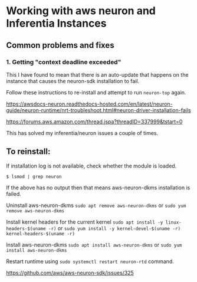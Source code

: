 # Working with aws neuron and Inferentia Instances


## Common problems and fixes

### 1. Getting "context deadline exceeded"

This I have found to mean that there is an auto-update that happens on the instance that causes the neuron-sdk installation to fail. 

Follow these instructions to re-install and attempt to run `neuron-top` again. 

https://awsdocs-neuron.readthedocs-hosted.com/en/latest/neuron-guide/neuron-runtime/nrt-troubleshoot.html#neuron-driver-installation-fails


https://forums.aws.amazon.com/thread.jspa?threadID=337999&tstart=0

This has solved my inferentia/neuron issues a couple of times. 

## To reinstall:

If installation log is not available, check whether the module is loaded.

`$ lsmod | grep neuron`

If the above has no output then that means aws-neuron-dkms installation is failed.

Uninstall aws-neuron-dkms `sudo apt remove aws-neuron-dkms` or `sudo yum remove aws-neuron-dkms`

Install kernel headers for the current kernel `sudo apt install -y linux-headers-$(uname -r)` or `sudo yum install -y kernel-devel-$(uname -r) kernel-headers-$(uname -r)`

Install aws-neuron-dkms `sudo apt install aws-neuron-dkms` or `sudo yum install aws-neuron-dkms`

Restart runtime using `sudo systemctl restart neuron-rtd` command.



https://github.com/aws/aws-neuron-sdk/issues/325







